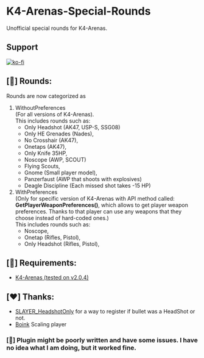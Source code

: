 # K4-Arenas-Special-Rounds
 Unofficial special rounds for K4-Arenas. <br/>

## Support
[![ko-fi](https://ko-fi.com/img/githubbutton_sm.svg)](https://ko-fi.com/H2H8TK0L9)

## [🔫] Rounds:
Rounds are now categorized as
1. WithoutPreferences <br/>(For all versions of K4-Arenas).<br/>This includes rounds such as:
   - Only Headshot (AK47, USP-S, SSG08)
   - Only HE Grenades (Nades),
   - No Crosshair (AK47),
   - Onetaps (AK47),
   - Only Knife 35HP,
   - Noscope (AWP, SCOUT)
   - Flying Scouts,
   - Gnome (Small player model),
   - Panzerfaust (AWP that shoots with explosives)
   - Deagle Discipline (Each missed shot takes -15 HP)
2. WithPreferences <br/>(Only for specific version of K4-Arenas with API method called: **GetPlayerWeaponPreferences()**, which allows to get player weapon preferences. Thanks to that player can use any weapons that they choose instead of hard-coded ones.)<br/>This includes rounds such as:
   - Noscope,
   - Onetap (Rifles, Pistol),
   - Only Headshot (Rifles, Pistol),

## [📌] Requirements:
- [K4-Arenas (tested on v2.0.4)](https://github.com/K4ryuu/K4-Arenas)

## [❤️] Thanks:
- [SLAYER_HeadshotOnly](https://github.com/zakriamansoor47/SLAYER_HeadshotOnly) for a way to register if bullet was a HeadShot or not.
- [Boink](https://discord.com/channels/1160907911501991946/1213990479637651489/1330357665293013012) Scaling player

### [🚨] Plugin might be poorly written and have some issues. I have no idea what I am doing, but it worked fine.
